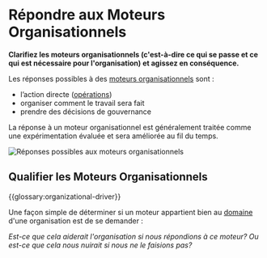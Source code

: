 # Répondre aux Moteurs Organisationnels

<summary>
<strong>Clarifiez les moteurs organisationnels (c'est-à-dire ce qui se passe et ce qui est nécessaire pour l'organisation) et agissez en conséquence.</strong>
</summary>

Les réponses possibles à des [moteurs organisationnels](glossary:organizational-driver) sont :

- l’action directe ([opérations](glossary:operations))
- organiser comment le travail sera fait
- prendre des décisions de gouvernance

La réponse à un moteur organisationnel est généralement traitée comme une expérimentation évaluée et sera améliorée au fil du temps.

![Réponses possibles aux moteurs organisationnels](img/moteur-domain/moteur-response-full.png)

## Qualifier les Moteurs Organisationnels

{{glossary:organizational-driver}}

Une façon simple de déterminer si un moteur appartient bien au [domaine](glossary:domain) d'une organisation est de se demander :

*Est-ce que cela aiderait l'organisation si nous répondions à ce moteur? Ou est-ce que cela nous nuirait si nous ne le faisions pas?*